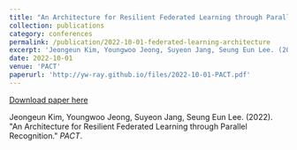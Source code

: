```yaml
---
title: "An Architecture for Resilient Federated Learning through Parallel Recognition"
collection: publications
category: conferences
permalink: /publication/2022-10-01-federated-learning-architecture
excerpt: 'Jeongeun Kim, Youngwoo Jeong, Suyeon Jang, Seung Eun Lee. (2022). &quot;An Architecture for Resilient Federated Learning through Parallel Recognition.&quot; <i>PACT</i>.'
date: 2022-10-01
venue: 'PACT'
paperurl: 'http://yw-ray.github.io/files/2022-10-01-PACT.pdf'
---
```


<a href='http://yw-ray.github.io/files/2022-10-01-PACT.pdf'>Download paper here</a>

Jeongeun Kim, Youngwoo Jeong, Suyeon Jang, Seung Eun Lee. (2022). &quot;An Architecture for Resilient Federated Learning through Parallel Recognition.&quot; <i>PACT</i>.
